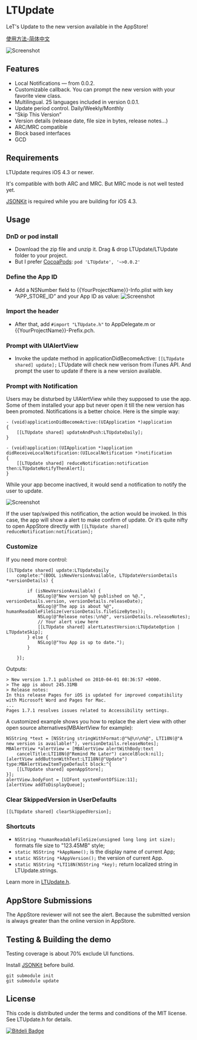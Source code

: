 # LTUpdate
LeT's Update to the new version available in the AppStore!

[使用方法-简体中文](https://github.com/lexrus/LTUpdate/wiki/LTUpdate-使用方法)

![Screenshot](https://raw.github.com/lexrus/LTUpdate/master/LTUpdate%20Demo/Screenshot_Multilingual.jpg)

## Features
* Local Notifications — from 0.0.2.
* Customizable callback. You can prompt the new version with your favorite view class.
* Multilingual. 25 languages included in version 0.0.1.
* Update period control. Daily/Weekly/Monthly
* “Skip This Version”
* Version details (release date, file size in bytes, release notes...)
* ARC/MRC compatible
* Block based interfaces
* GCD

## Requirements
LTUpdate requires iOS 4.3 or newer.

It's compatible with both ARC and MRC. But MRC mode is not well tested yet.

[JSONKit](https://github.com/johnezang/JSONKit) is required while you are building for iOS 4.3.


## Usage

### DnD or pod install
- Download the zip file and unzip it. Drag & drop LTUpdate/LTUpdate folder to your project.
- But I prefer [CocoaPods](https://github.com/CocoaPods/CocoaPods): ```pod 'LTUpdate', '~>0.0.2'```

### Define the App ID
- Add a NSNumber field to {{YourProjectName}}-Info.plist with key “APP_STORE_ID” and your App ID as value:
![Screenshot](https://raw.github.com/lexrus/LTUpdate/master/LTUpdate%20Demo/Screenshot_APP_STORE_ID.png)

### Import the header
- After that, add ```#import "LTUpdate.h"``` to AppDelegate.m or {{YourProjectName}}-Prefix.pch.

### Prompt with UIAlertView
- Invoke the update method in applicationDidBecomeActive: ```[[LTUpdate shared] update];```
LTUpdate will check new verison from iTunes API. And prompt the user to update if there is a new version available.

### Prompt with Notification
Users may be disturbed by UIAlertView while they supposed to use the app. Some of them installed your app but never open it till the new version has been promoted. Notifications is a better choice. Here is the simple way:

```
- (void)applicationDidBecomeActive:(UIApplication *)application
{
    [[LTUpdate shared] updateAndPush:LTUpdateDaily];
}

- (void)application:(UIApplication *)application didReceiveLocalNotification:(UILocalNotification *)notification
{
    [[LTUpdate shared] reduceNotification:notification then:LTUpdateNotifyThenAlert];
}
```
While your app become inactived, it would send a notification to notify the user to update.

![Screenshot](https://raw.github.com/lexrus/LTUpdate/master/LTUpdate%20Demo/Screenshot_Notification.png)

If the user tap/swiped this notification, the action would be invoked. In this case, the app will show a alert to make confirm of update. Or it’s quite nifty to open AppStore directly with
```[[LTUpdate shared] reduceNotification:notification];```

### Customize
If you need more control:

```
[[LTUpdate shared] update:LTUpdateDaily
    complete:^(BOOL isNewVersionAvailable, LTUpdateVersionDetails *versionDetails) {
    
        if (isNewVersionAvailable) {
            NSLog(@"New version %@ published on %@.", versionDetails.version, versionDetails.releaseDate);
            NSLog(@"The app is about %@", humanReadableFileSize(versionDetails.fileSizeBytes));
            NSLog(@"Release notes:\n%@", versionDetails.releaseNotes);
            // Your alert view here
            [[LTUpdate shared] alertLatestVersion:LTUpdateOption | LTUpdateSkip];
        } else {
            NSLog(@"You App is up to date.");
        }
    
    }];
```
                     
Outputs:

```
> New version 1.7.1 published on 2010-04-01 08:36:57 +0000.
> The app is about 245.31MB
> Release notes:
In this release Pages for iOS is updated for improved compatibility with Microsoft Word and Pages for Mac.
...
Pages 1.7.1 resolves issues related to Accessibility settings.
```

A customized example shows you how to replace the alert view with other open source alternatives(MBAlertView for example):

```
NSString *text = [NSString stringWithFormat:@"%@\n\n%@", LTI18N(@"A new version is available!"), versionDetails.releaseNotes];
MBAlertView *alertView = [MBAlertView alertWithBody:text
    cancelTitle:LTI18N(@"Remind Me Later") cancelBlock:nil];
[alertView addButtonWithText:LTI18N(@"Update") type:MBAlertViewItemTypeDefault block:^{
    [[LTUpdate shared] openAppStore];
}];
alertView.bodyFont = [UIFont systemFontOfSize:11];
[alertView addToDisplayQueue];
```

### Clear SkippedVersion in UserDefaults

```[[LTUpdate shared] clearSkippedVersion];```

### Shortcuts

* ```NSString *humanReadableFileSize(unsigned long long int size);``` formats file size to "123.45MB" style;
* ```static NSString *kAppName();``` is the display name of current App;
* ```static NSString *kAppVersion();``` the version of current App.
* ```static NSString *LTI18N(NSString *key);``` return localized string in LTUpdate.strings.

Learn more in [LTUpdate.h](https://github.com/lexrus/LTUpdate/blob/master/LTUpdate/LTUpdate.h).


## AppStore Submissions

The AppStore reviewer will not see the alert. Because the submitted version is always greater than the online version in AppStore.


## Testing & Building the demo

Testing coverage is about 70% exclude UI functions.

Install [JSONKit](https://github.com/johnezang/JSONKit) before build.
```
git submodule init
git submodule update
```

## License
This code is distributed under the terms and conditions of the MIT license. See LTUpdate.h for details.


[![Bitdeli Badge](https://d2weczhvl823v0.cloudfront.net/lexrus/ltupdate/trend.png)](https://bitdeli.com/free "Bitdeli Badge")

